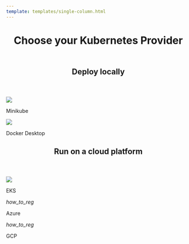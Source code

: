 ```yaml
---
template: templates/single-column.html
---
```


<link href="https://fonts.googleapis.com/icon?family=Material+Icons" rel="stylesheet" />
<div>
    <header>
        <h1>Choose your Kubernetes Provider</h1>
    </header>
        <div>
        <header>
        <h2> Deploy locally</h2>
        </header></div>
        <div class="content"> 
            <!-- begin card -->
            <div class="card" onclick="location.href='../../deploy/minikube';">
	              <div class="line"></div>
         	      <div class="icon">
		                 <img src="../../assets/img/deploy/minikube.png">
	              </div>
                <div class="card-content" >
              	    <p class="title">Minikube</p>
              			<a href="http://www.google.com"></a>
                </div>
            </div>
            <!-- end card -->
            <!-- begin card -->
            <div class="card" onclick="location.href='../../deploy/docker-desktop';">
                <div class="line"></div>
                <div class="icon">
                    <img src="../../assets/img/deploy/free.png">
                </div>
                <div class="card-content">
                    <p class="title">Docker Desktop</p>
                    <a href="http://www.google.com"></a>
                </div>
            </div></div>
            <!-- end card -->
            <div>
        <header>
        <h2> Run on a cloud platform</h2>
        </header></div>
        <div class="content"> 
            <!-- begin card -->
            <div class="card" onclick="location.href='../../deploy/eks';">
	              <div class="line"></div>
         	      <div class="icon">
		                 <img src="../../assets/img/deploy/amazon-eks.png">
	              </div>
                <div class="card-content" >
              	    <p class="title">EKS</p>
              			<a href="http://www.google.com"></a>
                </div>
            </div>
            <!-- end card -->
            <!-- begin card -->
            <div class="card" onclick="location.href='learn/logging-in-to-your-application-via-identity-server-using-facebook-credentials';">
            <div class="line"></div>
            <div class="icon">
                <i class="material-icons md-36">how_to_reg</i>
            </div>
            <div class="card-content">
                <p class="title">Azure</p>
            </div></div>
            <!-- end card -->
            <!-- begin card -->
        <div class="card" onclick="location.href='';">
                <div class="line"></div>
                <div class="icon">
                        <i class="material-icons md-36">how_to_reg</i>
                </div>
            <div class="card-content" >
                <p class="title">GCP</p>
                    <a href="http://www.google.com"></a>
            </div>
        </div>
        <!-- end card -->
            </div></div>